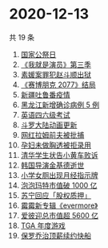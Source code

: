 # 2020-12-13

共 19 条

<!-- BEGIN -->
<!-- 最后更新时间 Sun Dec 13 2020 22:05:11 GMT+0800 (CST) -->
1. [国家公祭日](https://www.zhihu.com/search?q=国家公祭日)
1. [《我就是演员》第三季](https://www.zhihu.com/search?q=我就是演员)
1. [素媛案罪犯赵斗顺出狱](https://www.zhihu.com/search?q=素媛案罪犯)
1. [《赛博朋克 2077》结局](https://www.zhihu.com/search?q=2077结局)
1. [新疆吐鲁番疫情](https://www.zhihu.com/search?q=新疆疫情)
1. [黑龙江新增确诊病例 5 例](https://www.zhihu.com/search?q=黑龙江疫情)
1. [英语四六级考试](https://www.zhihu.com/search?q=四六级考试)
1. [斗罗大陆动画更新](https://www.zhihu.com/search?q=斗罗大陆动画)
1. [网红拉姆前夫被批捕](https://www.zhihu.com/search?q=拉姆前夫)
1. [孕妇未做胸透被拒录用](https://www.zhihu.com/search?q=孕妇应聘教师)
1. [清华学生状告小黄车败诉](https://www.zhihu.com/search?q=清华学生告小黄车)
1. [韩国导演金基德逝世](https://www.zhihu.com/search?q=金基德)
1. [小学女厕出现月经指示牌](https://www.zhihu.com/search?q=小学月经指示牌)
1. [泡泡玛特市值破 1000 亿](https://www.zhihu.com/search?q=泡泡玛特)
1. [苏宁回应「股权质押」](https://www.zhihu.com/search?q=苏宁)
1. [霉霉新专辑《evermore》](https://www.zhihu.com/search?q=evermore)
1. [爱彼迎总市值超 5600 亿](https://www.zhihu.com/search?q=爱彼迎)
1. [TGA 年度游戏](https://www.zhihu.com/search?q=tga)
1. [保罗乔治顶薪续约快船](https://www.zhihu.com/search?q=保罗乔治)
<!-- END -->
